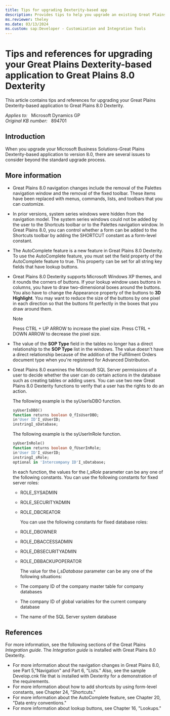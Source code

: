 ```yaml
---
title: Tips for upgrading Dexterity-based app
description: Provides tips to help you upgrade an existing Great Plains Dexterity-based project to Great Plains 8.0 Dexterity.
ms.reviewer: theley
ms.date: 03/13/2024
ms.custom: sap:Developer - Customization and Integration Tools
---
```

# Tips and references for upgrading your Great Plains Dexterity-based application to Great Plains 8.0 Dexterity

This article contains tips and references for upgrading your Great Plains Dexterity-based application to Great Plains 8.0 Dexterity.

_Applies to:_ &nbsp; Microsoft Dynamics GP  
_Original KB number:_ &nbsp; 894701

## Introduction

When you upgrade your Microsoft Business Solutions-Great Plains Dexterity-based application to version 8.0, there are several issues to consider beyond the standard upgrade process.

## More information

- Great Plains 8.0 navigation changes include the removal of the Palettes navigation window and the removal of the fixed toolbar. These items have been replaced with menus, commands, lists, and toolbars that you can customize.
- In prior versions, system series windows were hidden from the navigation model. The system series windows could not be added by the user to the Shortcuts toolbar or to the Palettes navigation window. In Great Plains 8.0, you can control whether a form can be added to the Shortcuts toolbar by adding the SHORTCUT constant as a form-level constant.
- The AutoComplete feature is a new feature in Great Plains 8.0 Dexterity. To use the AutoComplete feature, you must set the field property of the AutoComplete feature to true. This property can be set for all string key fields that have lookup buttons.
- Great Plains 8.0 Dexterity supports Microsoft Windows XP themes, and it rounds the corners of buttons. If your lookup window uses buttons in columns, you have to draw two-dimensional boxes around the buttons. You also have to change the Appearance property of the buttons to **3D Highlight**. You may want to reduce the size of the buttons by one pixel in each direction so that the buttons fit perfectly in the boxes that you draw around them.

    > [!NOTE]
    > Press CTRL + UP ARROW to increase the pixel size. Press CTRL + DOWN ARROW to decrease the pixel size.
- The value of the **SOP Type** field in the tables no longer has a direct relationship to the **SOP Type** list in the windows. The value doesn't have a direct relationship because of the addition of the Fulfillment Orders document type when you're registered for Advanced Distribution.
- Great Plains 8.0 examines the Microsoft SQL Server permissions of a user to decide whether the user can do certain actions in the database such as creating tables or adding users. You can use two new Great Plains 8.0 Dexterity functions to verify that a user has the rights to do an action.

    The following example is the syUserIsDBO function.

    ```sql
    syUserIsDBO()
    function returns boolean O_fIsUserDBO;
    in'User ID'I_sUserID;
    instringI_sDatabase;
    ```

    The following example is the syUserInRole function.

    ```sql
    syUserInRole()
    function returns boolean O_fUserInRole;
    in'User ID'I_sUserID;
    instringI_sRole;
    optional in 'Intercompany ID'I_sDatabase;
    ```

    In each function, the values for the *I_sRole* parameter can be any one of the following constants. You can use the following constants for fixed server roles:

  - ROLE_SYSADMIN
  - ROLE_SECURITYADMIN
  - ROLE_DBCREATOR

    You can use the following constants for fixed database roles:

  - ROLE_DBOWNER
  - ROLE_DBACCESSADMIN
  - ROLE_DBSECURITYADMIN
  - ROLE_DBBACKUPOPERATOR

    The value for the *I_sDatabase* parameter can be any one of the following situations:

  - The company ID of the company master table for company databases
  - The company ID of global variables for the current company database
  - The name of the SQL Server system database

## References

For more information, see the following sections of the Great Plains *Integration guide*. The *Integration guide* is installed with Great Plains 8.0 Dexterity.

- For more information about the navigation changes in Great Plains 8.0, see Part 5,"Navigation" and Part 6, "Lists." Also, see the sample Develop.cnk file that is installed with Dexterity for a demonstration of the requirements.
- For more information about how to add shortcuts by using form-level constants, see Chapter 24, "Shortcuts."
- For more information about the AutoComplete feature, see Chapter 20, "Data entry conventions."
- For more information about lookup buttons, see Chapter 16, "Lookups."
